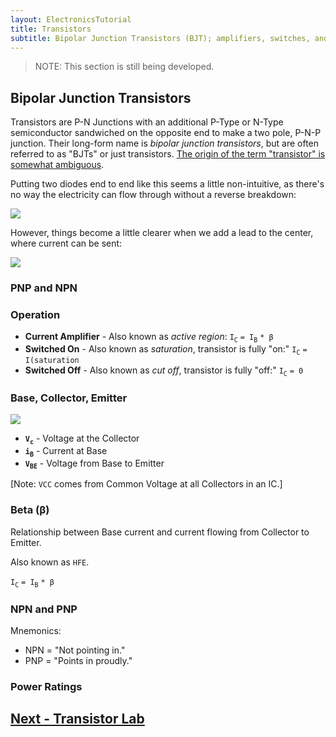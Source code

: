 ```yaml
---
layout: ElectronicsTutorial
title: Transistors
subtitle: Bipolar Junction Transistors (BJT); amplifiers, switches, and the fundamental building blocks of modern electronics.
---
```


> NOTE: This section is still being developed.

## Bipolar Junction Transistors

Transistors are P-N Junctions with an additional P-Type or N-Type semiconductor sandwiched on the opposite end to make a two pole, P-N-P junction. Their long-form name is _bipolar junction transistors_, but are often referred to as "BJTs" or just transistors. [The origin of the term "transistor" is somewhat ambiguous](https://en.wikipedia.org/wiki/History_of_the_transistor#Origin_of_the_term).

Putting two diodes end to end like this seems a little non-intuitive, as there's no way the electricity can flow through without a reverse breakdown:

![](../../Part6/Sketches/PNP_No_Base.png)

However, things become a little clearer when we add a lead to the center, where current can be sent:

![](../../Part6/Sketches/PNP_w_Base.png)

<!-- TODO: In this configuration,  -->

### PNP and NPN

<!-- TODO: ### Forward Voltage -->

<!-- TODO: [Still have to overcome the  -->

### Operation

* **Current Amplifier** - Also known as _active region_: `I`<sub>`C`</sub> `= I`<sub>`B`</sub> `* β`
* **Switched On** - Also known as _saturation_, transistor is fully "on:" `I`<sub>`C`</sub> `= I(saturation`
* **Switched Off** - Also known as _cut off_, transistor is fully "off:" `I`<sub>`C`</sub> `= 0`

### Base, Collector, Emitter

![](../../Part6/Sketches/BJT_diagrams.png)

* **`V`<sub>`c`</sub>** - Voltage at the Collector
* **`i`<sub>`B`</sub>** - Current at Base
* **`V`<sub>`BE`</sub>** - Voltage from Base to Emitter

[Note: `VCC` comes from Common Voltage at all Collectors in an IC.]

### Beta (β)

Relationship between Base current and current flowing from Collector to Emitter.

Also known as `HFE`.

`I`<sub>`C`</sub> `= I`<sub>`B`</sub> `* β`

### NPN and PNP

Mnemonics:

* NPN = "Not pointing in."
* PNP = "Points in proudly."

### Power Ratings

## [Next - Transistor Lab](../Transistor_Lab)
